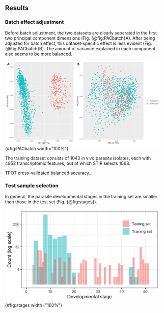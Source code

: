 ## Results
### Batch effect adjustment
Before batch adjustment, the two datasets are clearly separated in the first two principal component dimensions (Fig. {@fig:PACbatch}A).
After being adjusted for batch effect, this dataset-specific effect is less evident (Fig. {@fig:PACbatch}B).
The amount of variance explained in each component also seems to be more balanced.

![Principal component analysis plots before (A) and after (B) adjusting for batch effects](images/PCA_for_batch_effect.png){#fig:PACbatch width="100%"}

The training dataset consists of 1043 in vivo parasite isolates, each with 4952 transcriptomic features, out of which STIR selects 1068.

TPOT cross-validated balanced accuracy...

### Test sample selection
In general, the parasite developmental stages in the training set are smaller than those in the test set (Fig. {@fig:stages}).

![Developmental stages in training set and testing set](images/dev-stage.png){#fig:stages width="100%"}




